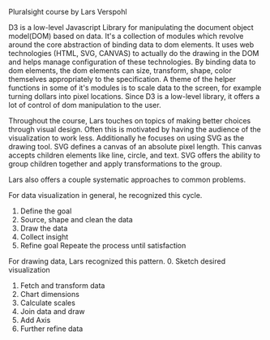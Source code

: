Pluralsight course by Lars Verspohl

D3 is a low-level Javascript Library for manipulating the document object model(DOM) based on data. It's a collection of modules which revolve around the core abstraction of binding data to dom elements. It uses web technologies (HTML, SVG, CANVAS) to actually do the drawing in the DOM and helps manage configuration of these technologies. By binding data to dom elements, the dom elements can size, transform, shape, color themselves appropriately to the specification. A theme of the helper functions in some of it's modules is to scale data to the screen, for example turning dollars into pixel locations. Since D3 is a low-level library, it offers a lot of control of dom manipulation to the user.

Throughout the course, Lars touches on topics of making better choices through visual design. Often this is motivated by having the audience of the visualization to work less. Additionally he focuses on using SVG as the drawing tool. SVG defines a canvas of an absolute pixel length. This canvas accepts children elements like line, circle, and text. SVG offers the ability to group children together and apply transformations to the group.

Lars also offers a couple systematic approaches to common problems. 

For data visualization in general, he recognized this cycle. 
1. Define the goal
2. Source, shape and clean the data
3. Draw the data
4. Collect insight
5. Refine goal
Repeate the process until satisfaction

For drawing data, Lars recognized this pattern.
0. Sketch desired visualization
1. Fetch and transform data
2. Chart dimensions
3. Calculate scales
4. Join data and draw
5. Add Axis 
6. Further refine data
